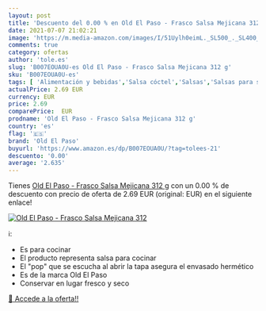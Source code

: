 ```yaml
---
layout: post
title: 'Descuento del 0.00 % en Old El Paso - Frasco Salsa Mejicana 312 '
date: 2021-07-07 21:02:21
image: 'https://m.media-amazon.com/images/I/51Uylh0eimL._SL500_._SL400_.jpg'
comments: true
category: ofertas
author: 'tole.es'
slug: 'B007EOUA0U-es Old El Paso - Frasco Salsa Mejicana 312 g'
sku: 'B007EOUA0U-es'
tags: [ 'Alimentación y bebidas','Salsa cóctel','Salsas','Salsas para servir y cocinar','el','old','old el paso','paso', ]
actualPrice: 2.69 EUR
currency: EUR
price: 2.69
comparePrice:  EUR
prodname: 'Old El Paso - Frasco Salsa Mejicana 312 g'
country: 'es'
flag: '🇪🇸'
brand: 'Old El Paso'
buyurl: 'https://www.amazon.es/dp/B007EOUA0U/?tag=tolees-21'
descuento: '0.00'
average: '2.635'
---
```


Tienes [Old El Paso - Frasco Salsa Mejicana 312 g](https://www.amazon.es/dp/B007EOUA0U/?tag=tolees-21) con un 0.00 % de descuento con precio de oferta de 2.69 EUR (original:  EUR) en el siguiente enlace!

[![Old El Paso - Frasco Salsa Mejicana 312 ](https://m.media-amazon.com/images/I/51Uylh0eimL._SL500_._SL400_.jpg)](https://www.amazon.es/dp/B007EOUA0U/?tag=tolees-21)

ℹ️:

- Es para cocinar
- El producto representa salsa para cocinar
- El "pop" que se escucha al abrir la tapa asegura el envasado hermético
- Es de la marca Old El Paso
- Conservar en lugar fresco y seco

[🛒 Accede a la oferta!!](https://www.amazon.es/dp/B007EOUA0U/?tag=tolees-21)
